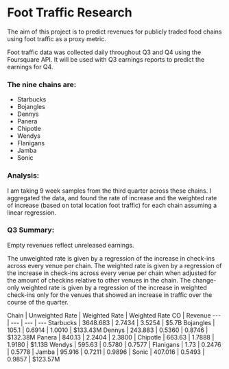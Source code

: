 # Foot Traffic Research

The aim of this project is to predict revenues for publicly traded food chains using foot traffic as a proxy metric.

Foot traffic data was collected daily throughout Q3 and Q4 using the Foursquare API. It will be used with Q3 earnings reports to predict the earnings for Q4.

### The nine chains are:
- Starbucks
- Bojangles
- Dennys
- Panera
- Chipotle
- Wendys
- Flanigans
- Jamba
- Sonic


### Analysis:

I am taking 9 week samples from the third quarter across these chains. I aggregated the data, and found the rate of increase and the weighted rate of increase (based on total location foot traffic) for each chain assuming a linear regression.

### Q3 Summary:

Empty revenues reflect unreleased earnings.

The unweighted rate is given by a regression of the increase in check-ins across every venue per chain.
The weighted rate is given by a regression of the increase in check-ins across every venue per chain when adjusted for the amount of checkins relative to other venues in the chain.
The change-only weighted rate is given by a regression of the increase in weighted check-ins only for the venues that showed an increase in traffic over the course of the quarter.

Chain | Unweighted Rate | Weighted Rate | Weighted Rate CO |  Revenue
--- | --- | --- | ---
Starbucks | 3648.683 | 2.7434 | 3.5254 | $5.7B
Bojangles | 105.1 | 0.6914 | 1.0010 | $133.43M
Dennys | 243.883 | 0.5360 | 0.8746 | $132.38M
Panera | 840.13 | 2.2404 | 2.3800 |
Chipotle | 663.63 | 1.7888 | 1.9180 | $1.13B
Wendys | 595.63 | 0.5780 | 0.7577 |
Flanigans | 1.73 | 0.2476 | 0.5778 |
Jamba | 95.916 | 0.7211 | 0.9896 |
Sonic | 407.016 | 0.5493 | 0.9857 | $123.57M
